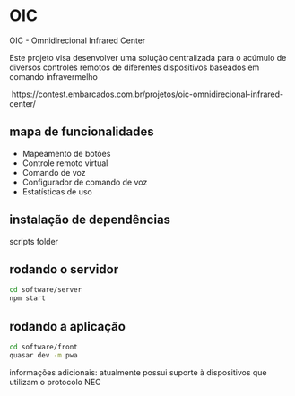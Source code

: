 # OIC
OIC - Omnidirecional Infrared Center

Este projeto visa desenvolver uma solução centralizada para o acúmulo de diversos controles remotos de diferentes dispositivos baseados em comando infravermelho

<img src="https://contest.embarcados.com.br/wp-content/uploads/2018/08/Sem-t%C3%ADtulo-1.png" alt="" role="presentation">
https://contest.embarcados.com.br/projetos/oic-omnidirecional-infrared-center/


## mapa de funcionalidades
- Mapeamento de botões
- Controle remoto virtual
- Comando de voz
- Configurador de comando de voz
- Estatísticas de uso

## instalação de dependências 
scripts folder

## rodando o servidor
```bash
cd software/server  
npm start
```

## rodando a aplicação

```bash
cd software/front  
quasar dev -m pwa
```

informações adicionais:
atualmente possui suporte à dispositivos que utilizam o protocolo NEC
